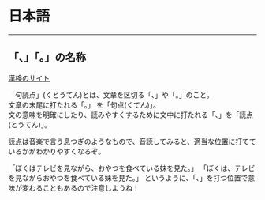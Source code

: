 # 日本語

---

## 「、」「。」の名称

[漢検のサイト](https://www.kanken.or.jp/kanken/challenge/level01/180601.html)  

「句読点」(くとうてん)とは、文章を区切る「、」や「。」のこと。  
文章の末尾に打たれる「。」 を「句点(くてん)」。  
文の意味を明確にしたり、読みやすくするために文中に打たれる「、」を「読点(とうてん)」。  

読点は音楽で言う息つぎのようなもので、音読してみると、適当な位置に打てているかがわかりやすくなるぞ。

「ぼくはテレビを見ながら、おやつを食べている妹を見た。」
「ぼくは、テレビを見ながらおやつを食べている妹を見た。」
というように、「、」を打つ位置で意味が変わることもあるので注意しようね！
